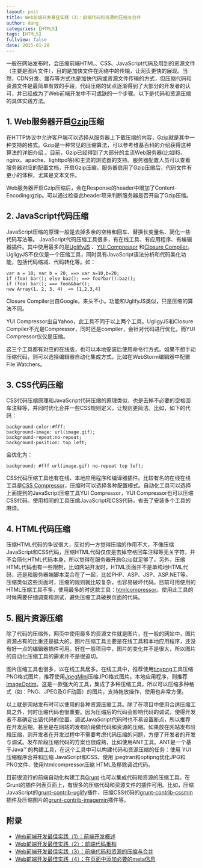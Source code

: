 ```yaml
---
layout: post
title: Web前端开发最佳实践（3）：前端代码和资源的压缩与合并
author: dang
categories: [HTML5]
tags: [HTML5]
fullview: false
date: 2015-01-20
---
```


一般在网站发布时，会压缩前端HTML、CSS、JavaScript代码及用到的资源文件（主要是图片文件），目的是加快文件在网络中的传输，让网页更快的展现。当然，CDN分发、缓存等方式也是加快代码或资源文件传输的方式，但压缩代码和资源文件是最简单有效的手段，代码压缩的优点逐渐得到了大部分的开发者的认可，并已经成为了Web前端开发中不可或缺的一个步骤。以下是代码和资源压缩的具体实践方法。

<!-- more -->
## 1. Web服务器开启[Gzip](http://zh.wikipedia.org/wiki/Gzip)压缩

在HTTP协议中允许客户端可以选择从服务器上下载压缩的内容，Gzip就是其中一种支持的格式。Gzip是一种常见的压缩算法，可以参考维基百科的介绍获得这种算法的详细介绍 。目前，Gzip已经得到了大部分的主流Web服务器(比如IIS、nginx、apache、lighttpd等)和主流的浏览器的支持。服务器配置人员可以查看服务器对应的配置文档，开启Gzip压缩。服务器启用了Gzip压缩后，代码文件有更小的体积，尤其是文本文件。

Web服务器开启Gzip压缩后，会在Response的header中增加了Content-Encoding:gzip。可以通过检查此header项来判断服务器是否开启了Gzip压缩。

## 2. JavaScript代码压缩

JavaScript压缩的原理一般是去掉多余的空格和回车、替换长变量名、简化一些代码写法等。 JavaScript代码压缩工具很多，有在线工具、有应用程序、有编辑器插件。其中使用最多的是[UglifyJS](https://github.com/mishoo/UglifyJS) 、[YUI Compressor](http://developer.yahoo.com/yui/compressor) 和[Closure Compiler](https://developers.google.com/closure/compiler)。UgligyJS不仅仅是一个压缩工具，同时具有JavaScript语法分析和代码美化功能，包括代码缩减、代码转化等。如：

	var a = 10; var b = 20; ==> var a=10,b=20;
	if (foo) bar(); else baz(); ==> foo?bar():baz();
	if (foo) bar(); ==> foo&&bar();
	new Array(1, 2, 3, 4)  => [1,2,3,4]

Closure Compiler出自Google，来头不小。功能和UglifyJS类似，只是压缩的算法不同。

YUI Compressor出自Yahoo，此工具不同于以上两个工具。UgligyJS和Closure Compiler不光是Compressor，同时还是compiler，会针对代码进行优化，而YUI Compressor仅仅是压缩。

这三个工具都有对应的在线版，也可以本地安装后使用命令行方式。如果不想手动压缩代码，则可以选择编辑器自动化集成方式，比如在WebStorm编辑器中配置File Watchers。

## 3. CSS代码压缩

CSS代码压缩原理和JavaScript代码压缩的原理类似，也是去掉不必要的空格回车注释等，并同时优化合并一些CSS规则定义，让规则更简洁。比如，如下的代码：

	background-color:#fff;
	background-image: url(image.gif);
	background-repeat:no-repeat; 
	background-position: top left;

会优化为：

	background: #fff url(image.gif) no-repeat top left;
	
CSS代码压缩工具也有在线、本地应用程序和编译器插件。比较有名的在线在线工具是[CSS Compressor](http://www.csscompressor.com)，压缩时可以选择各种配置模式。自动化工具可以选择上面提到的JavaScript压缩工具YUI Compressor，YUI Compressor也可以压缩CSS代码。使用相同的工具压缩JavaScript和CSS代码，省去了安装多个工具的麻烦。

## 4. HTML代码压缩

压缩HTML代码的争议很大，反对的一方觉得压缩的作用不大，不像压缩JavaScript和CSS代码，压缩HTML代码仅仅是去掉空格回车注释等无关字符，并不会简化HTML代码本身，所以觉得在服务器开启Gzip就足够了。另外，压缩HTML代码也有一些限制，比如网站开发时，HTML页面并不是单纯地HTML代码，还是和服务器端脚本混合在了一起，比如PHP、ASP、JSP、ASP.NET等。压缩类似这些页面时，压缩的规则就比较复杂，也容易破坏代码。目前可用使用的HTML压缩工具不多，使用最多的时这款工具：[htmlcompressor](https://code.google.com/p/htmlcompressor)。使用此工具的时候需要仔细调查和测试，避免压缩工具破换页面的代码。

## 5. 图片资源压缩

除了代码的压缩外，网页中使用最多的资源文件就是图片，在一般的网站中，图片资源占有的比重还是挺大的。图片压缩工具主要是在线工具和本地应用程序，还没有好一点的编辑器插件可用。好在一般项目中，图片的变化并不是很大，所以图片的自动化压缩工具的需求并不是很迫切。

图片压缩工具也很多，以在线工具居多。在线工具中，推荐使用[tinypng](http://tinypng.org)工具压缩PNG格式图片，推荐使用[JpegMini](http://www.jpegmini.com)压缩JPG格式图片。本地应用程序，则推荐[ImageOptim](http://imageoptim.com)。这是一款强大的工具，集成了多种压缩工具，所以可以压缩多种格式（如：PNG、JPEG及GIF动画）的图片，支持拖放操作，使用也非常方便。

以上就是网站发布时可以使用的各种资源压缩工具。除了在项目中使用合适压缩工具之外，何时压缩代码也很重要。因为压缩后的代码会影响代码的调试，使得开发者不易确定出错代码的位置，调试JavaScript代码时也不易设置断点，所以推荐在开发后期，甚至是在网站的发布阶段做代码和资源的压缩。如果放在网站发布阶段压缩，则开发者在开发过程中不需要考虑代码压缩的问题，方便了开发者的开发与调试。发布阶段压缩代码的方案也很成熟，比如使用ANT工具。ANT是一个基于Java™ 的构建工具，在这个工具中可以构建代码和资源压缩的任务：使用 YUI 压缩程序合并和压缩 JavaScript和CSS、使用 jpegtran和optipng优化JPG和PNG文件、使用htmlcompressor压缩 HTML及移除调试代码。

目前很流行的前端自动化构建工具[Grunt](http://gruntjs.com) 也可以集成代码和资源的压缩工具。在Grunt的插件列表页面上，有很多的压缩代码和资源文件的插件可用。比如，压缩JavaScript的[grunt-contrib-uglify](https://github.com/gruntjs/grunt-contrib-uglify)插件、压缩CSS代码的[grunt-contrib-cssmin](https://github.com/gruntjs/grunt-contrib-cssmin)插件及压缩图片的[grunt-contrib-imagemin](https://github.com/gruntjs/grunt-contrib-imagemin)插件等。

## 附录

* [Web前端开发最佳实践（1）：前端开发概述](http://www.cnblogs.com/dangjian/p/4228313.html)
* [Web前端开发最佳实践（2）：前端代码重构](http://www.cnblogs.com/dangjian/p/4233049.html)
* [Web前端开发最佳实践（3）：前端代码和资源的压缩与合并](http://www.cnblogs.com/dangjian/p/4233049.html)
* [Web前端开发最佳实践（4）：在页面中添加必要的meta信息](http://www.cnblogs.com/dangjian/p/4235505.html)
